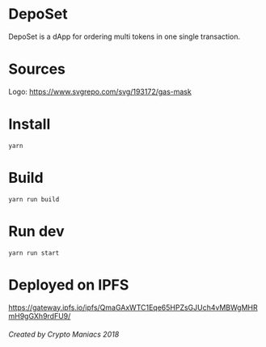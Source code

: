 # DepoSet
DepoSet is a dApp for ordering multi tokens in one single transaction.

# Sources
Logo: https://www.svgrepo.com/svg/193172/gas-mask

# Install
``yarn``

# Build
``yarn run build``

# Run dev
``yarn run start``

# Deployed on IPFS
https://gateway.ipfs.io/ipfs/QmaGAxWTC1Eqe65HPZsGJUch4vMBWgMHRmH9gGXh9rdFU9/

###### Created by Crypto Maniacs 2018
